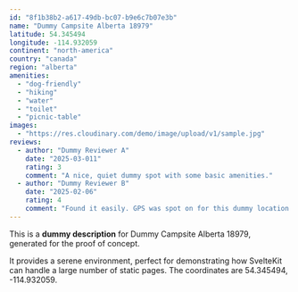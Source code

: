 ```yaml
---
id: "8f1b38b2-a617-49db-bc07-b9e6c7b07e3b"
name: "Dummy Campsite Alberta 18979"
latitude: 54.345494
longitude: -114.932059
continent: "north-america"
country: "canada"
region: "alberta"
amenities:
  - "dog-friendly"
  - "hiking"
  - "water"
  - "toilet"
  - "picnic-table"
images:
  - "https://res.cloudinary.com/demo/image/upload/v1/sample.jpg"
reviews:
  - author: "Dummy Reviewer A"
    date: "2025-03-011"
    rating: 3
    comment: "A nice, quiet dummy spot with some basic amenities."
  - author: "Dummy Reviewer B"
    date: "2025-02-06"
    rating: 4
    comment: "Found it easily. GPS was spot on for this dummy location."
---
```


This is a **dummy description** for Dummy Campsite Alberta 18979, generated for the proof of concept.

It provides a serene environment, perfect for demonstrating how SvelteKit can handle a large number of static pages. The coordinates are 54.345494, -114.932059.

